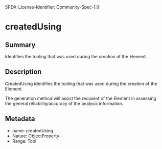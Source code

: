 SPDX-License-Identifier: Community-Spec-1.0

# createdUsing

## Summary

Identifies the tooling that was used during the creation of the Element.

## Description

CreatedUsing identifies the tooling that was used during the creation of the
Element.

The generation method will assist the recipient of the Element in assessing
the general reliability/accuracy of the analysis information.

## Metadata

- name: createdUsing
- Nature: ObjectProperty
- Range: Tool
